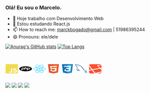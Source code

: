 ### Olá! Eu sou o Marcelo.


- 🔭 Hoje trabalho com Desenvolvimento Web
- 🌱 Estou estudando React.js
- 📫 How to reach me: marckbogado@gmail.com | 51986395244
- 😄 Pronouns: ele/dele

[![Anurag's GitHub stats](https://github-readme-stats.vercel.app/api?username=marckbogado&theme=gruvbox&show_icons=true)](https://github.com/marckbogado/github-readme-stats)
[![Top Langs](https://github-readme-stats.vercel.app/api/top-langs/?username=marckbogado&theme=gruvbox&show_icons=true&layout=donut)](https://github.com/marckbogado/github-readme-stats)

##
<div style="display: inline_block"><br>
  <img align="center" alt="Marcelo-Js" height="30" width="40"     
   src="https://raw.githubusercontent.com/devicons/devicon/master/icons/javascript/javascript-plain.svg">
  <img align="center" alt="Marcelo-PHP" height="30" width="40"     
   src="https://raw.githubusercontent.com/devicons/devicon/master/icons/php/php-plain.svg">
  <img align="center" alt="Marcelo-React" height="30" width="40"     
   src="https://raw.githubusercontent.com/devicons/devicon/master/icons/react/react-original.svg">
  <img align="center" alt="Marcelo-HTML" height="30" width="40"   
   src="https://raw.githubusercontent.com/devicons/devicon/master/icons/html5/html5-original.svg">
  <img align="center" alt="Marcelo-CSS" height="30" width="40" 
   src="https://raw.githubusercontent.com/devicons/devicon/master/icons/css3/css3-original.svg">
  <img align="center" alt="Marcelo-MySQL" height="30" width="40" 
   src="https://raw.githubusercontent.com/devicons/devicon/master/icons/mysql/mysql-original.svg">
  <img align="center" alt="Marcelo-Laravel" height="30" width="40"   
   src="https://raw.githubusercontent.com/devicons/devicon/master/icons/laravel/laravel-plain.svg">
</div>

##
<div> 
  <a href="https://instagram.com/marcelo.bogado.14" target="_blank"><img src="https://img.shields.io/badge/-Instagram-%23E4405F?style=for-the-badge&logo=instagram&logoColor=white" target="_blank"></a> 
  <a href = "mailto:marckbogado@gmail.com"><img src="https://img.shields.io/badge/-Gmail-%23333?style=for-the-badge&logo=gmail&logoColor=white" target="_blank"></a>
  <a href="https://www.linkedin.com/in/marcelo-bogado" target="_blank"><img src="https://img.shields.io/badge/-LinkedIn-%230077B5?style=for-the-badge&logo=linkedin&logoColor=white" target="_blank"></a>
  <a href="(http://wa.me/5551986395244)" target="_blank"><img src="https://img.shields.io/badge/WhatsApp-25D366?style=for-the-badge&logo=whatsapp&logoColor=white" target="_blank"></a> 
</div>
